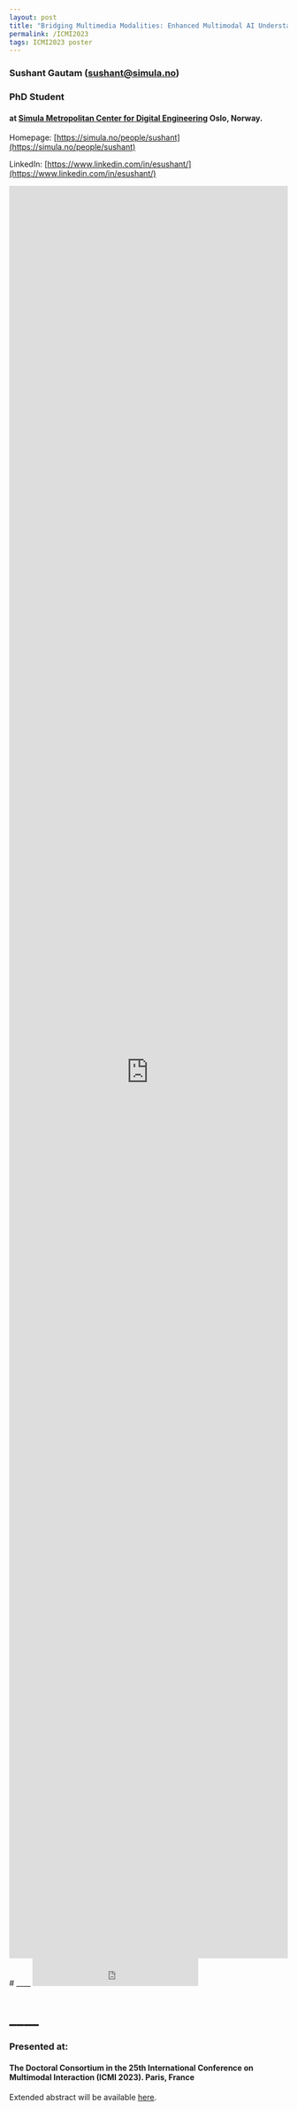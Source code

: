 ```yaml
---
layout: post
title: "Bridging Multimedia Modalities: Enhanced Multimodal AI Understanding and Intelligent Agents"
permalink: /ICMI2023
tags: ICMI2023 poster 
---
```

### Sushant Gautam  (sushant@simula.no)
### PhD Student  
#### at [Simula Metropolitan Center for Digital Engineering](https://www.simulamet.no/) Oslo, Norway.


Homepage: [https://simula.no/people/sushant](https://simula.no/people/sushant)

LinkedIn: [https://www.linkedin.com/in/esushant/](https://www.linkedin.com/in/esushant/)

  <iframe src="https://docs.google.com/gview?url=https://raw.githubusercontent.com/simulamet-host/SushantGautam/main/assets/Sushant%27s%20Poster-ICMI%202023.pdf&embedded=true" style="width:100%; height:80vh;" frameborder="0"></iframe>
# ____
  <iframe src="https://docs.google.com/presentation/d/e/2PACX-1vSJuiiMLoo5hajPf3ZnB4_rdKdjKUVMo2JWFcOGF6Ru6lncfXrcBvgmAHdFZDcLfexjMVQO-8ig8xmU/embed?start=false&loop=false&delayms=5000" frameborder="0" width="width:100%" height="50vh" allowfullscreen="true" mozallowfullscreen="true" webkitallowfullscreen="true"></iframe>

# ____

### Presented at: 
#### The Doctoral Consortium in the 25th International Conference on Multimodal Interaction (ICMI 2023). Paris, France

Extended abstract will be available [here](https://doi.org/10.1145/3577190.3614225).

